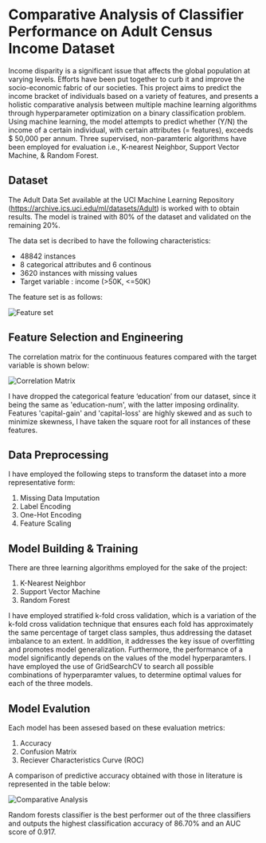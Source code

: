 # Comparative Analysis of Classifier Performance on Adult Census Income Dataset
Income disparity is a significant issue that affects the global population at varying levels. Efforts have been put together to curb it and improve the socio-economic fabric of our societies. This project aims to predict the income bracket of individuals based on a variety of features, and presents a holistic comparative analysis between multiple machine learning algorithms through hyperparameter optimization on a binary classification problem.
Using machine learning, the model attempts to predict whether (Y/N) the income of a certain individual, with certain attributes (= features), exceeds $ 50,000 per annum. Three supervised, non-paramteric algorithms have been employed for evaluation i.e., K-nearest Neighbor, Support Vector Machine, & Random Forest.

## Dataset
The Adult Data Set available at the UCI Machine Learning Repository (https://archive.ics.uci.edu/ml/datasets/Adult) is worked with to obtain results. The model is trained with 80% of the dataset and validated on the remaining 20%.

The data set is decribed to have the following characteristics:
- 48842 instances
- 8 categorical attributes and 6 continous
- 3620 instances with missing values
- Target variable : income (>50K, <=50K)

The feature set is as follows:

![Feature set](https://user-images.githubusercontent.com/97694796/226029048-e4e93889-cad8-464c-86a7-2219136b4e6c.png)

## Feature Selection and Engineering
The correlation matrix for the continuous features compared with the target variable is shown below:

![Correlation Matrix](https://user-images.githubusercontent.com/97694796/226029771-515c4011-1e10-49d4-a816-98db5f5128f5.png)

I have dropped the categorical feature ‘education’ from our dataset, since it being the same as 'education-num', with the latter imposing ordinality. Features 'capital-gain' and 'capital-loss' are highly skewed and as such to minimize skewness, I have taken the square root for all instances of these features.

## Data Preprocessing
I have employed the following steps to transform the dataset into a more representative form:
1) Missing Data Imputation
2) Label Encoding
3) One-Hot Encoding
4) Feature Scaling

## Model Building & Training
There are three learning algorithms employed for the sake of the project:
1) K-Nearest Neighbor
2) Support Vector Machine
3) Random Forest

I have employed stratified k-fold cross validation, which is a variation of the k-fold cross validation technique that ensures each fold has approximately the same percentage of target class samples, thus addressing the dataset imbalance to an extent. In addition, it addresses the key issue of overfitting and promotes model generalization. Furthermore, the performance of a model significantly depends on the values of the model hyperparamters. I have employed the use of GridSearchCV to search all possible combinations of hyperparamter values, to determine optimal values for each of the three models.

## Model Evalution
Each model has been assesed based on these evaluation metrics:
1) Accuracy
2) Confusion Matrix
3) Reciever Characteristics Curve (ROC)

A comparison of predictive accuracy obtained with those in literature is represented in the table below:

![Comparative Analysis](https://user-images.githubusercontent.com/97694796/226034295-de5888e1-4122-4efd-8ef8-503a496e54c1.png)

Random forests classifier is the best performer out of the three classifiers and outputs the highest classification accuracy of 86.70% and an AUC score of 0.917.


